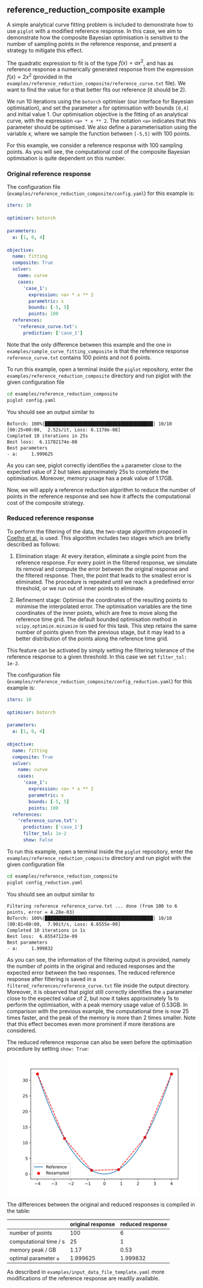 ## reference_reduction_composite example

A simple analytical curve fitting problem is included to demonstrate how to use `piglot` with a modified reference response.
In this case, we aim to demonstrate how the composite Bayesian optimisation is sensitive to the number of sampling points in the reference response, and present a strategy to mitigate this effect.

The quadratic expression to fit is of the type $f(x) = a x^2$, and has as reference response a numerically generated response from the expression $f(x) = 2 x^2$ (provided in the `examples/reference_reduction_composite/reference_curve.txt` file).
We want to find the value for $a$ that better fits our reference (it should be 2).

We run 10 iterations using the `botorch` optimiser (our interface for Bayesian optimisation), and set the parameter `a` for optimisation with bounds `[0,4]` and initial value 1.
Our optimisation objective is the fitting of an analytical curve, with the expression `<a> * x ** 2`.
The notation `<a>` indicates that this parameter should be optimised.
We also define a parameterisation using the variable $x$, where we sample the function between `[-5,5]` with 100 points.


For this example, we consider a reference response with 100 sampling points.
As you will see, the computational cost of the composite Bayesian optimisation is quite dependent on this number.


### Original reference response
The configuration file (`examples/reference_reduction_composite/config.yaml`) for this example is:
```yaml
iters: 10

optimiser: botorch

parameters:
  a: [1, 0, 4]

objective:
  name: fitting
  composite: True
  solver:
    name: curve
    cases:
      'case_1':
        expression: <a> * x ** 2
        parametric: x
        bounds: [-5, 5]
        points: 100
  references:
    'reference_curve.txt':
      prediction: ['case_1']
```
Note that the only difference between this example and the one in `examples/sample_curve_fitting_composite` is that the reference response `reference_curve.txt` contains 100 points and not 6 points.

To run this example, open a terminal inside the `piglot` repository, enter the `examples/reference_reduction_composite` directory and run piglot with the given configuration file
```bash
cd examples/reference_reduction_composite
piglot config.yaml
```
You should see an output similar to
```
BoTorch: 100%|████████████████████████████████████████| 10/10 [00:25<00:00,  2.52s/it, Loss: 6.1178e-08]
Completed 10 iterations in 25s
Best loss:  6.11782174e-08
Best parameters
- a:     1.999625
```
As you can see, piglot correctly identifies the `a` parameter close to the expected value of 2 but takes approximately 25s to complete the optimisation. Moreover, memory usage has a peak value of 1.17GB.

Now, we will apply a reference reduction algorithm to reduce the number of points in the reference response and see how it affects the computational cost of the composite strategy.

### Reduced reference response
To perform the filtering of the data, the two-stage algorithm proposed in [Coelho et al.]([docs/source/simple_example/best.svg](https://dx.doi.org/10.2139/ssrn.4674421)) is used.
This algorithm includes two stages which are briefly described as follows:
1. Elimination stage: At every iteration, eliminate a single point from the reference response. For every point in the filtered response, we simulate its removal and compute the error between the original response and the filtered response. Then, the point that leads to the smallest error is eliminated. The procedure is repeated until we reach a predefined error threshold, or we run out of inner points to eliminate.

2. Refinement stage: Optimise the coordinates of the resulting points to minimise the interpolated error. The optimisation variables are the time coordinates of the inner points, which are free to move along the reference time grid. The default bounded optimisation method in `scipy.optimize.minimize` is used for this task. This step retains the same number of points given from the previous stage, but it may lead to a better distribution of the points along the reference time grid.

This feature can be activated by simply setting the filtering tolerance of the reference response to a given threshold. In this case we set `filter_tol: 1e-2`.

The configuration file (`examples/reference_reduction_composite/config_reduction.yaml`) for this example is:
```yaml
iters: 10

optimiser: botorch

parameters:
  a: [1, 0, 4]

objective:
  name: fitting
  composite: True
  solver:
    name: curve
    cases:
      'case_1':
        expression: <a> * x ** 2
        parametric: x
        bounds: [-5, 5]
        points: 100
  references:
    'reference_curve.txt':
      prediction: ['case_1']
      filter_tol: 1e-2
      show: False
```

To run this example, open a terminal inside the `piglot` repository, enter the `examples/reference_reduction_composite` directory and run piglot with the given configuration file
```bash
cd examples/reference_reduction_composite
piglot config_reduction.yaml
```
You should see an output similar to
```
Filtering reference reference_curve.txt ... done (from 100 to 6 points, error = 4.28e-03)
BoTorch: 100%|████████████████████████████████████████| 10/10 [00:01<00:00,  7.90it/s, Loss: 6.6555e-09]
Completed 10 iterations in 1s
Best loss:  6.65547123e-09
Best parameters
- a:     1.999832
```
As you can see, the information of the filtering output is provided, namely the number of points in the original and reduced responses and the expected error between the two responses. The reduced reference response after filtering is saved in a `filtered_references/reference_curve.txt` file inside the output directory. 
Moreover, it is observed that piglot still correctly identifies the `a` parameter close to the expected value of 2, but now it takes approximately 1s to perform the optimisation, with a peak memory usage value of 0.53GB.
In comparison with the previous example, the computational time is now 25 times faster, and the peak of the memory is more than 2 times smaller. Note that this effect becomes even more prominent if more iterations are considered.


The reduced reference response can also be seen before the optimisation procedure by setting `show: True`:
![filtering](../../docs/source/reference_reduction_example/reduction.svg)

The differences between the original and reduced responses is compiled in the table:

|  | original response | reduced response |
|----------|----------|----------|
| number of points | 100 | 6 |
| computational time / s |  25 | 1 |
| memory peak / GB | 1.17 | 0.53 |
| optimal parameter `a` | 1.999625 | 1.999832 |

As described in `examples/input_data_file_template.yaml` more modifications of the reference response are readily available.